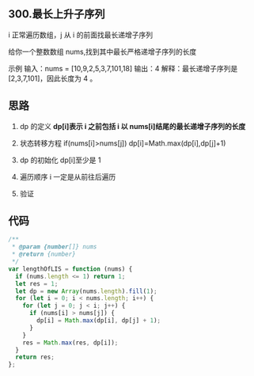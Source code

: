 ## 300.最长上升子序列

i 正常遍历数组，j 从 i 的前面找最长递增子序列

给你一个整数数组 nums,找到其中最长严格递增子序列的长度

示例
输入：nums = [10,9,2,5,3,7,101,18]
输出：4
解释：最长递增子序列是 [2,3,7,101]，因此长度为 4 。

## 思路

1. dp 的定义
   **dp[i]表示 i 之前包括 i 以 nums[i]结尾的最长递增子序列的长度**

2. 状态转移方程
   if(nums[i]>nums[j]) dp[i]=Math.max(dp[i],dp[j]+1)

3. dp 的初始化
   dp[i]至少是 1

4. 遍历顺序
   i 一定是从前往后遍历

5. 验证

## 代码

```js
/**
 * @param {number[]} nums
 * @return {number}
 */
var lengthOfLIS = function (nums) {
  if (nums.length <= 1) return 1;
  let res = 1;
  let dp = new Array(nums.length).fill(1);
  for (let i = 0; i < nums.length; i++) {
    for (let j = 0; j < i; j++) {
      if (nums[i] > nums[j]) {
        dp[i] = Math.max(dp[i], dp[j] + 1);
      }
    }
    res = Math.max(res, dp[i]);
  }
  return res;
};
```
